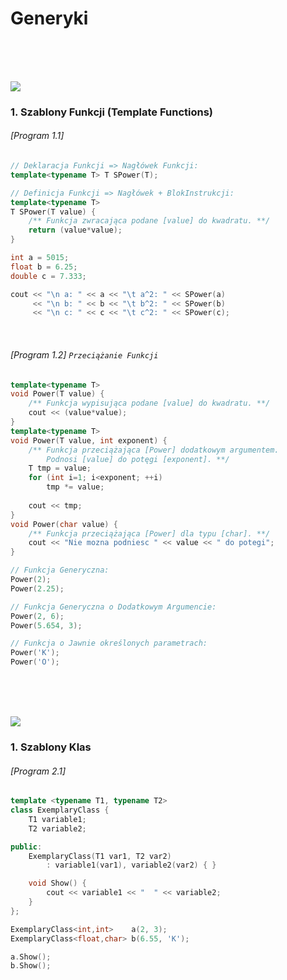 # Generyki

<br/>
<br/>
<br/>

![](https://github.com/Ptysiek/resources/blob/master/Orn.png)
### 1. Szablony Funkcji (Template Functions)
###### [Program 1.1]
```cpp
// Deklaracja Funkcji => Nagłówek Funkcji:
template<typename T> T SPower(T);

// Definicja Funkcji => Nagłówek + BlokInstrukcji:
template<typename T>
T SPower(T value) {
    /** Funkcja zwracająca podane [value] do kwadratu. **/
    return (value*value);
}
```
```cpp
int a = 5015;
float b = 6.25;
double c = 7.333;

cout << "\n a: " << a << "\t a^2: " << SPower(a)
     << "\n b: " << b << "\t b^2: " << SPower(b)
     << "\n c: " << c << "\t c^2: " << SPower(c);
``` 

<br/>

###### [Program 1.2] `Przeciążanie Funkcji`
```cpp
template<typename T>
void Power(T value) {
    /** Funkcja wypisująca podane [value] do kwadratu. **/
    cout << (value*value);
}
template<typename T>
void Power(T value, int exponent) {
    /** Funkcja przeciążająca [Power] dodatkowym argumentem. 
        Podnosi [value] do potęgi [exponent]. **/
    T tmp = value;
    for (int i=1; i<exponent; ++i)
        tmp *= value;
    
    cout << tmp;
}
void Power(char value) {
    /** Funkcja przeciążająca [Power] dla typu [char]. **/
    cout << "Nie mozna podniesc " << value << " do potegi";
}
```
```cpp
// Funkcja Generyczna:
Power(2);
Power(2.25);

// Funkcja Generyczna o Dodatkowym Argumencie:
Power(2, 6);
Power(5.654, 3);

// Funkcja o Jawnie określonych parametrach:
Power('K');
Power('O');
```

<br/>
<br/>
<br/>

![](https://github.com/Ptysiek/resources/blob/master/Orn.png)
### 1. Szablony Klas
###### [Program 2.1] 
```cpp
template <typename T1, typename T2>
class ExemplaryClass {
    T1 variable1;
    T2 variable2;

public:
    ExemplaryClass(T1 var1, T2 var2)
        : variable1(var1), variable2(var2) { }

    void Show() {
        cout << variable1 << "  " << variable2;
    }
};
```
```cpp
ExemplaryClass<int,int>    a(2, 3);
ExemplaryClass<float,char> b(6.55, 'K');

a.Show();
b.Show();
```

